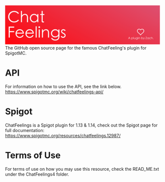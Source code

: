 ![Alt text](Images/chatfeelingsbanner.png?raw=true "ChatFeelings Banner")
The GitHub open source page for the famous ChatFeeling's plugin for SpigotMC.

# API
For information on how to use the API, see the link below.
https://www.spigotmc.org/wiki/chatfeelings-api/

# Spigot
ChatFeelings is a Spigot plugin for 1.13 & 1.14, check out the Spigot page for full documentation:
https://www.spigotmc.org/resources/chatfeelings.12987/

# Terms of Use
For terms of use on how you may use this resource, check the READ_ME.txt under the ChatFeelings4 folder.
